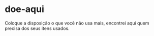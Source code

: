 # doe-aqui
Coloque a disposição o que você não usa mais, encontrei aqui quem precisa dos seus itens usados.
